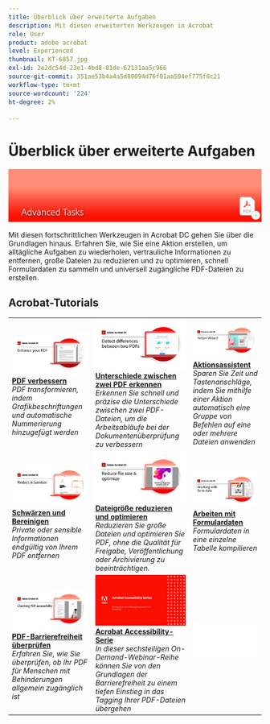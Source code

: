 ```yaml
---
title: Überblick über erweiterte Aufgaben
description: Mit diesen erweiterten Werkzeugen in Acrobat
role: User
product: adobe acrobat
level: Experienced
thumbnail: KT-6857.jpg
exl-id: 2e2dc54d-23e1-4bd8-81de-62131aa5c966
source-git-commit: 351ae53b4a4a5d80094d76f01aa504ef775f0c21
workflow-type: tm+mt
source-wordcount: '224'
ht-degree: 2%

---
```


# Überblick über erweiterte Aufgaben

![Erste Schritte mit Acrobat](../assets/Hero-AdvancedTasks.png)

Mit diesen fortschrittlichen Werkzeugen in Acrobat DC gehen Sie über die Grundlagen hinaus. Erfahren Sie, wie Sie eine Aktion erstellen, um alltägliche Aufgaben zu wiederholen, vertrauliche Informationen zu entfernen, große Dateien zu reduzieren und zu optimieren, schnell Formulardaten zu sammeln und universell zugängliche PDF-Dateien zu erstellen.

## Acrobat-Tutorials

<table style="table-layout:fixed">
<tr>
  <td>
    <a href="enhance.md">
      <img alt="PDF verbessern" src="../assets/Enhance_1280.png" />
    </a>
    <div>
    <a href="enhance.md"><strong>PDF verbessern</strong></a>
    </div>
    <em>PDF transformieren, indem Grafikbeschriftungen und automatische Nummerierung hinzugefügt werden</em>
    <br>
  </td>
  <td>
    <a href="compare.md">
      <img alt="Unterschiede zwischen zwei PDF erkennen" src="../assets/Compare_1280.png" />
    </a>
    <div>
    <a href="compare.md"><strong>Unterschiede zwischen zwei PDF erkennen</strong></a>
    </div>
    <em>Erkennen Sie schnell und präzise die Unterschiede zwischen zwei PDF-Dateien, um die Arbeitsabläufe bei der Dokumentenüberprüfung zu verbessern</em>
    <br>
  </td>
  <td>
    <a href="action.md">
      <img alt="Aktionsassistent" src="../assets/Action.jpg" />
    </a>
    <div>
    <a href="action.md"><strong>Aktionsassistent</strong></a>
    </div>
    <em>Sparen Sie Zeit und Tastenanschläge, indem Sie mithilfe einer Aktion automatisch eine Gruppe von Befehlen auf eine oder mehrere Dateien anwenden</em>
    <br>
  </td>  
</tr>
<tr>
  <td>
    <a href="redact.md">
      <img alt="Schwärzen und Bereinigen" src="../assets/Redact.jpg" />
    </a>
    <div>
    <a href="redact.md"><strong>Schwärzen und Bereinigen</strong></a>
    </div>
    <em>Private oder sensible Informationen endgültig von Ihrem PDF entfernen</em>
    <br>
  </td>
  <td>
    <a href="reduce.md">
      <img alt="Dateigröße reduzieren und optimieren" src="../assets/Reduce.jpg" />
    </a>
    <div>
    <a href="reduce.md"><strong>Dateigröße reduzieren und optimieren</strong></a>
    </div>
    <em>Reduzieren Sie große Dateien und optimieren Sie PDF, ohne die Qualität für Freigabe, Veröffentlichung oder Archivierung zu beeinträchtigen.</em>
    <br>
  </td>
  <td>
    <a href="formdata.md">
      <img alt="Aktionsassistent" src="../assets/FormData.jpg" />
    </a>
    <div>
    <a href="formdata.md"><strong>Arbeiten mit Formulardaten</strong></a>
    </div>
    <em>Formulardaten in eine einzelne Tabelle kompilieren</em>
    <br>
  </td>
</tr>
<tr>
  <td>
    <a href="accessibility.md">
      <img alt="PDF-Barrierefreiheit überprüfen" src="../assets/Checkingaccessible_1280.jpg" />
    </a>
    <div>
    <a href="accessibility.md"><strong>PDF-Barrierefreiheit überprüfen</strong></a>
    </div>
    <em>Erfahren Sie, wie Sie überprüfen, ob Ihr PDF für Menschen mit Behinderungen allgemein zugänglich ist</em>
    <br>
  </td>
  <td>
    <a href="accessibility-series.md">
      <img alt="Vorbereiten barrierefreier PDF-Dateien" src="../assets/Accessibilityseries_1280.png" />
    </a>
    <div>
    <a href="accessibility-series.md"><strong>Acrobat Accessibility-Serie</strong></a>
    </div>
    <em>In dieser sechsteiligen On-Demand-Webinar-Reihe können Sie von den Grundlagen der Barrierefreiheit zu einem tiefen Einstieg in das Tagging Ihrer PDF-Dateien übergehen</em>
    <br>
  </td>
  <td>
   <img alt="Abstand" src="../assets/Whitespacer.png" />
    <div>
    <br>
  </td>
</tr>
</table>
